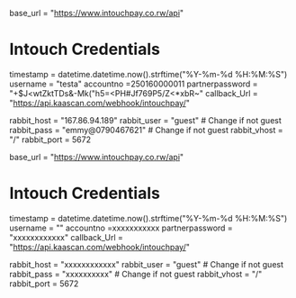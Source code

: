 base_url = "https://www.intouchpay.co.rw/api"

# Intouch Credentials

timestamp = datetime.datetime.now().strftime("%Y-%m-%d %H:%M:%S")
username = "testa"
accountno =250160000011
partnerpassword = "+$J<wtZktTDs&-Mk(\"h5=<PH#Jf769P5/Z<\*xbR~"
callback_Url = "https://api.kaascan.com/webhook/intouchpay/"

rabbit_host = "167.86.94.189"
rabbit_user = "guest" # Change if not guest
rabbit_pass = "emmy@0790467621" # Change if not guest
rabbit_vhost = "/"
rabbit_port = 5672

base_url = "https://www.intouchpay.co.rw/api"

# Intouch Credentials

timestamp = datetime.datetime.now().strftime("%Y-%m-%d %H:%M:%S")
username = ""
accountno =xxxxxxxxxxx
partnerpassword = "xxxxxxxxxxxx"
callback_Url = "https://api.kaascan.com/webhook/intouchpay/"

rabbit_host = "xxxxxxxxxxxx"
rabbit_user = "guest" # Change if not guest
rabbit_pass = "xxxxxxxxxx" # Change if not guest
rabbit_vhost = "/"
rabbit_port = 5672
